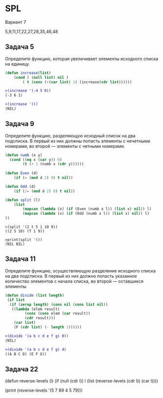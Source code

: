 # SPL
Вариант 7 

5,9,11,17,22,27,28,35,46,48

Задача 5
------
Определите функцию, которая увеличивает элементы исходного списка на единицу.

```lisp
(defun increase(list)
	(cond ( (null list) nil )
		( t (cons (+(car list) 1) (increase(cdr list))))))
```
```diff
>(increase '(-4 5 0))
(-3 6 1) 
```
```diff
>(increase '())
(NIL) 
```
Задача 9
--------
Определите функцию, разделяющую исходный список на два подсписка. В
первый из них должны попасть элементы с нечетными номерами, во второй —
элементы с четными номерами.

```lisp
(defun numb (x y)
  (cond ((eq x (car y)) 0)
        (t (+ 1 (numb x (cdr y))))))
	
(defun Even (d)
    (if (= (mod d 2) 0) t nil))

(defun Odd (d)
    (if (/= (mod d 2) 0) t nil))

(defun split (l) 
	(list
	    (mapcan (lambda (x) (if (Even (numb x l)) (list x) nil)) l)
	    (mapcan (lambda (x) (if (Odd (numb x l)) (list x) nil)) l)	   
))
```

```
>(split '(2 t 5 1 10 9))
((2 5 10) (T 1 9)) 
```
```
>print(split '())
(NIL NIL) 
```

Задача 11
----------
Определите функцию, осуществляющую разделение исходного списка на два
подсписка. В первый из них должно попасть указанное количество элементов
с начала списка, во второй — оставшиеся элементы.

```lisp
(defun divide (list length)
 (if list
  (if (zerop length) (cons nil (cons list nil))
   ((lambda (elem result)
         (cons (cons elem (car result))
         (cdr result)))
    (car list)
    (F (cdr list) (- length 1))))))
```
```diff
>(divide '(a b c d e f g) 0))
(NIL) 
```
```diff
>(divide '(a b c d e f g) 4)
((A B C D) (E F G))
```

Задача 22
--------------
(defun reverse-levels (l)
  (if (null (cdr l))
      l
      (list (reverse-levels (cdr l)) (car l))))
	  
	  
	 
(print (reverse-levels '(5 7 89 4 5 79)))

